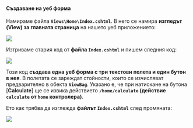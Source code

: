 #### Създаване на уеб форма

Намираме файла **`Views\Home\Index.cshtml`**. В него се намира **изгледът (View) за главната страница** на нашето уеб приложението:

![](/assets/chapter-1-images/08.Numbers-sum-web-04.png)

Изтриваме стария код от **файла `Index.cshtml`** и пишем следния код: 

![](/assets/chapter-1-images/08.Numbers-sum-web-05.png)

Този код **създава една уеб форма с три текстови полета и един бутон в нея**. В полетата се зареждат стойности, които се изчисляват предварително в обекта **`ViewBag`**. Указано е, че при натискане на бутона [**Calculate**] ще се извика действието **`/home/calculate` (действие `calculate` от `home` контролера)**.

Ето как трябва да изглежда **файлът `Index.cshtml`** след промяната:

![](/assets/chapter-1-images/08.Numbers-sum-web-06.png)